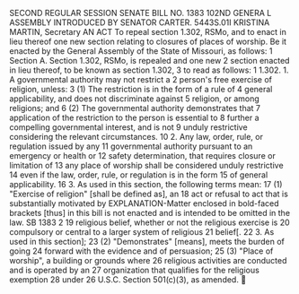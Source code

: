 SECOND REGULAR SESSION
SENATE BILL NO. 1383
102ND GENERA L ASSEMBLY
INTRODUCED BY SENATOR CARTER.
5443S.01I KRISTINA MARTIN, Secretary
AN ACT
To repeal section 1.302, RSMo, and to enact in lieu thereof one new section relating to closures of
places of worship.
Be it enacted by the General Assembly of the State of Missouri, as follows:
1 Section A. Section 1.302, RSMo, is repealed and one new
2 section enacted in lieu thereof, to be known as section 1.302,
3 to read as follows:
1 1.302. 1. A governmental authority may not restrict a
2 person's free exercise of religion, unless:
3 (1) The restriction is in the form of a rule of
4 general applicability, and does not discriminate against
5 religion, or among religions; and
6 (2) The governmental authority demonstrates that
7 application of the restriction to the person is essential to
8 further a compelling governmental interest, and is not
9 unduly restrictive considering the relevant circumstances.
10 2. Any law, order, rule, or regulation issued by any
11 governmental authority pursuant to an emergency or health or
12 safety determination, that requires closure or limitation of
13 any place of worship shall be considered unduly restrictive
14 even if the law, order, rule, or regulation is in the form
15 of general applicability.
16 3. As used in this section, the following terms mean:
17 (1) "Exercise of religion" [shall be defined as], an
18 act or refusal to act that is substantially motivated by
EXPLANATION-Matter enclosed in bold-faced brackets [thus] in this bill is not enacted
and is intended to be omitted in the law.
SB 1383 2
19 religious belief, whether or not the religious exercise is
20 compulsory or central to a larger system of religious
21 belief[.
22 3. As used in this section];
23 (2) "Demonstrates" [means], meets the burden of going
24 forward with the evidence and of persuasion;
25 (3) "Place of worship", a building or grounds where
26 religious activities are conducted and is operated by an
27 organization that qualifies for the religious exemption
28 under 26 U.S.C. Section 501(c)(3), as amended.
